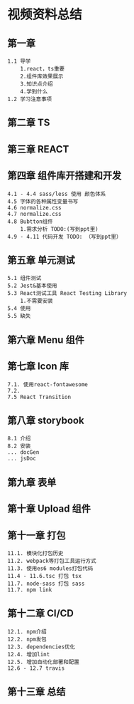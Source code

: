 # 视频资料总结

## 第一章

    1.1 导学
        1.react，ts重要
        2.组件库效果展示
        3.知识点介绍
        4.学到什么
    1.2 学习注意事项

## 第二章 TS

## 第三章 REACT

## 第四章 组件库开搭建和开发

    4.1 - 4.4 sass/less 使用 颜色体系
    4.5 字体的各种属性变量书写
    4.6 normalize.css
    4.7 normalize.css
    4.8 Bubtton组件
        1.需求分析 TODO:(写到ppt里)
    4.9 - 4.11 代码开发 TODO: （写到ppt里）

## 第五章 单元测试

    5.1 组件测试
    5.2 Jest&基本使用
    5.3 React测试工具 React Testing Library
        1.不需要安装
    5.4 使用
    5.5 缺失

## 第六章 Menu 组件

## 第七章 Icon 库

    7.1. 使用react-fontawesome
    7.2.
    7.5 React Transition

## 第八章 storybook

    8.1 介绍
    8.2 安装
    ... docGen
    ... jsDoc

## 第九章 表单

## 第十章 Upload 组件

## 第十一章 打包

    11.1. 模块化打包历史
    11.2. webpack等打包工具运行方式
    11.3. 使用es6 modules打包代码
    11.4 - 11.6.tsc 打包 tsx
    11.7. node-sass 打包 sass
    11.7. npm link

## 第十二章 CI/CD

    12.1. npm介绍
    12.2. npm发包
    12.3. dependencies优化
    12.4. 增加lint
    12.5. 增加自动化部署和配置
    12.6 - 12.7 travis

## 第十三章 总结

